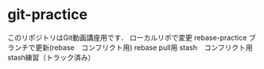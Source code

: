 # git-practice
このリポジトリはGit動画講座用です．
ローカルリポで変更
rebase-practice ブランチで更新(rebase　コンフリクト用)
rebase pull用
stash　コンフリクト用
stash練習（トラック済み）
